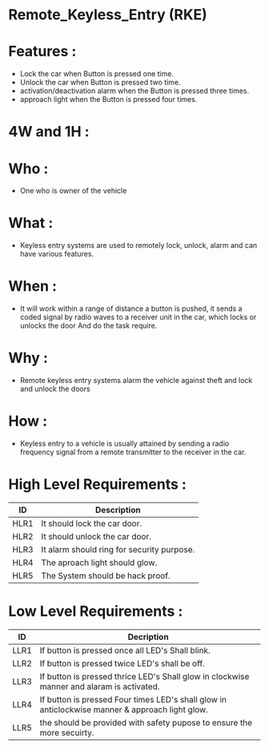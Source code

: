 # Remote_Keyless_Entry (RKE)


# Features : 

 *  Lock the car when Button is pressed one time.
 *  Unlock the car when Button is pressed two time.
 *  activation/deactivation alarm when the Button is pressed three times.
 *  approach light when the Button is pressed four times.

# 4W and 1H :
  # Who :
   * One who is owner of the vehicle
 # What :
   * Keyless entry systems are used to remotely lock, unlock, alarm and can have various features.
 # When :
   * It will work within a range of distance a button is pushed, it sends a coded signal by radio waves to a receiver unit in the car, which locks or unlocks the door And do the task require.
 # Why :
   * Remote keyless entry systems alarm the vehicle against theft and lock and unlock the doors
 # How :
   * Keyless entry to a vehicle is usually attained by sending a radio frequency signal from a remote transmitter to the receiver in the car.
   

# High Level Requirements :

|ID|	Description|
|---|---|
|HLR1|	It should lock the car door.|
|HLR2|	It should unlock the car door.|
|HLR3|	It alarm should ring for security purpose.|
|HLR4|	The aproach light should glow.|
|HLR5|  The System should be hack proof.|

# Low Level Requirements :
| ID | Decription|
|---|---|
|LLR1| If button is pressed once all LED's Shall blink.|
|LLR2| If button is pressed twice LED's shall be off.|
|LLR3| If button is pressed thrice LED's Shall glow in clockwise manner and alaram is activated.|
|LLR4| If button is pressed Four times LED's shall glow in anticlockwise manner & approach light glow.|
|LLR5| the should be provided with safety pupose to ensure the more secuirty.|
